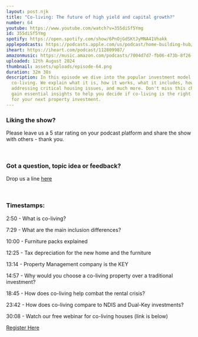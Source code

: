 ```yaml
---
layout: post.njk
title: "Co-living: The future of high yield and capital growth?"
number: 64
youtube: https://www.youtube.com/watch?v=355diSf5Ymg
id: 355diSf5Ymg
spotify: https://open.spotify.com/show/6PnOjGdSKtJyMNA41Vhakk
applepodcasts: https://podcasts.apple.com/us/podcast/home-building-hub/id1681936589
iheart: https://iheart.com/podcast/112809987/
amazonmusic: https://music.amazon.com/podcasts/7004d7d7-fb06-473b-8f26-8ce9992cac11
uploaded: 12th August 2024
thumbnail: assets/uploads/episode-64.png
duration: 32m 38s
description: In this episode we dive into the popular investment model of
  co-living. We explain what it is, how it works, what it includes, how it is
  addressing critical housing issues, and much more. Don't miss this chance to
  gain essential insights to help you decide if co-living is the right choice
  for your next property investment.
---
```

### Liking the show?

Please leave us a 5 star rating on your podcast platform and share the show with others - thank you.

<br>

### Got a question, topic idea or feedback?

Drop us a line <a href="/contact" id="contact-us" target="_blank">here</a>

<br>

### Timestamps:

2:50 - What is co-living? 

7:29 - What are the main inclusion differences? 

10:00 - Furniture packs explained

12:25 - Tax depreciation for the new home and the furniture

13:14 - Property Management company is the KEY

14:57 - Why would you choose a co-living property over a traditional investment?

18:45 - How does co-living help combat the rental crisis?

23:42 - How does co-living compare to NDIS and Dual-Key investments? 

30:08 - Watch our free webinar for co-living houses (link is below)

[Register Here ](https://event.webinarjam.com/register/2/312k5bn?utm_source=homebuildinghub&utm_medium=podcast&utm_campaign=ep64_description_link)